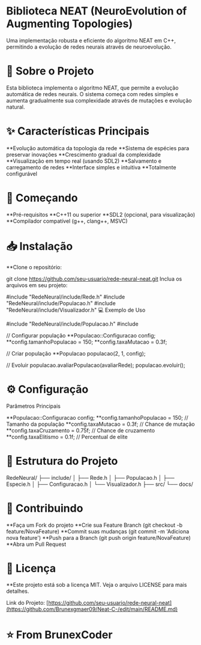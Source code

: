 # Biblioteca NEAT (NeuroEvolution of Augmenting Topologies)
Uma implementação robusta e eficiente do algoritmo NEAT em C++, permitindo a evolução de redes neurais através de neuroevolução.

# 🧠 Sobre o Projeto
Esta biblioteca implementa o algoritmo NEAT, que permite a evolução automática de redes neurais. O sistema começa com redes simples e aumenta gradualmente sua complexidade através de mutações e evolução natural.

# ✨ Características Principais
**Evolução automática da topologia da rede
**Sistema de espécies para preservar inovações
**Crescimento gradual da complexidade
**Visualização em tempo real (usando SDL2)
**Salvamento e carregamento de redes
**Interface simples e intuitiva
**Totalmente configurável
# 🚀 Começando
**Pré-requisitos
**C++11 ou superior
**SDL2 (opcional, para visualização)
**Compilador compatível (g++, clang++, MSVC)
# 📥 Instalação
**Clone o repositório:

git clone https://github.com/seu-usuario/rede-neural-neat.git
Inclua os arquivos em seu projeto:

#include "RedeNeural/include/Rede.h"
#include "RedeNeural/include/Populacao.h"
#include "RedeNeural/include/Visualizador.h"
💻 Exemplo de Uso

#include "RedeNeural/include/Populacao.h"
#include <iostream>

// Configurar população
**Populacao::Configuracao config;
**config.tamanhoPopulacao = 150;
**config.taxaMutacao = 0.3f;

// Criar população
**Populacao populacao(2, 1, config);

// Evoluir
populacao.avaliarPopulacao(avaliarRede);
populacao.evoluir();
# ⚙️ Configuração
Parâmetros Principais

**Populacao::Configuracao config;
**config.tamanhoPopulacao = 150;    // Tamanho da população
**config.taxaMutacao = 0.3f;        // Chance de mutação
**config.taxaCruzamento = 0.75f;    // Chance de cruzamento
**config.taxaElitismo = 0.1f;       // Percentual de elite
# 📁 Estrutura do Projeto

RedeNeural/
├── include/
│   ├── Rede.h
│   ├── Populacao.h
│   ├── Especie.h
│   ├── Configuracao.h
│   └── Visualizador.h
├── src/
└── docs/
# 🤝 Contribuindo
**Faça um Fork do projeto
**Crie sua Feature Branch (git checkout -b feature/NovaFeature)
**Commit suas mudanças (git commit -m 'Adiciona nova feature')
**Push para a Branch (git push origin feature/NovaFeature)
**Abra um Pull Request
# 📝 Licença
**Este projeto está sob a licença MIT. Veja o arquivo LICENSE para mais detalhes.

Link do Projeto: [https://github.com/seu-usuario/rede-neural-neat](https://github.com/Brunexgmaer09/Neat-C-/edit/main/README.md)

# ⭐️ From BrunexCoder
